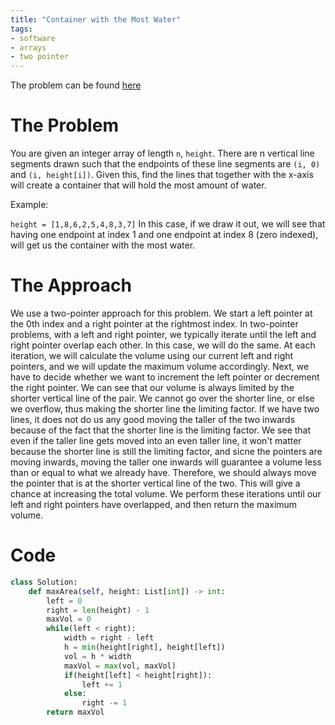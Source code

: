 ```yaml
---
title: "Container with the Most Water"
tags:
- software
- arrays
- two pointer
---
```


The problem can be found [here](https://leetcode.com/problems/container-with-most-water/)

# The Problem
You are given an integer array of length `n`, `height`. There are n vertical line segments drawn such that the endpoints of these line segments are `(i, 0)` and `(i, height[i])`. Given this, find the lines that together with the x-axis will create a container that will hold the most amount of water.

Example:

```height = [1,8,6,2,5,4,8,3,7]```
In this case, if we draw it out, we will see that having one endpoint at index 1 and one endpoint at index 8 (zero indexed), will get us the container with the most water.

# The Approach
We use a two-pointer approach for this problem. We start a left pointer at the 0th index and a right pointer at the rightmost index. In two-pointer problems, with a left and right pointer, we typically iterate until the left and right pointer overlap each other. In this case, we will do the same. At each iteration, we will calculate the volume using our current left and right pointers, and we will update the maximum volume accordingly. Next, we have to decide whether we want to increment the left pointer or decrement the right pointer. We can see that our volume is always limited by the shorter vertical line of the pair. We cannot go over the shorter line, or else we overflow, thus making the shorter line the limiting factor. If we have two lines, it does not do us any good moving the taller of the two inwards because of the fact that the shorter line is the limiting factor. We see that even if the taller line  gets moved into an even taller line, it won't matter because the shorter line is still the limiting factor, and sicne the pointers are moving inwards, moving the taller one inwards will guarantee a volume less than or equal to what we already have. Therefore, we should always move the pointer that is at the shorter vertical line of the two. This will give a chance at increasing the total volume. We perform these iterations until our left and right pointers have overlapped, and then return the maximum volume.

# Code
```py
class Solution:
    def maxArea(self, height: List[int]) -> int:
        left = 0
        right = len(height) - 1
        maxVol = 0
        while(left < right):
            width = right - left
            h = min(height[right], height[left])
            vol = h * width
            maxVol = max(vol, maxVol)
            if(height[left] < height[right]):
                left += 1
            else:
                right -= 1
        return maxVol
```
